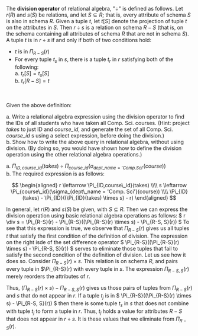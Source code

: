 The **division operator** of relational algebra, "$\div$" is defined as follows. 
Let $r(R)$ and $s(S)$ be relations, and let $S \subseteq R$; that is, every attribute
of schema $S$ is also in schema $R$. Given a tuple $t$, let $t[S]$ denote the projection
of tuple $t$ on the attributes in $S$. Then $r \div s$ is a relation on schema $R - S$ 
(that is, on the schema containing all attributes of schema $R$ that are not in schema $S$). 
A tuple $t$ is in $r \div s$ if and only if both of two conditions hold: 
* $t$ is in $\Pi_{R-S}(r)$
* For every tuple $t_s$ in $s$, there is a tuple $t_r$ in $r$ satisfying both of the
following: <br>
    a. $t_r[S] = t_s[S]$ <br>
    b. $t_r[R - S] = t$ <br>
<br>

Given the above definition: 

a. Write a relational algebra expression using the division operator to find 
the IDs of all students who have taken all Comp. Sci. courses. (Hint: project _takes_ 
to just ID and _course_id_, and generate the set of all Comp. Sci. _course_id_ s using 
a select expression, before doing the division.)
<br> 
b. Show how to write the above query in relational algebra, without using division. 
(By doing so, you would have shown how to define the division operation using the other 
relational algebra operations.) 

a. $\Pi_{ID,course\_id}(takes) \div \Pi_{course\_id}(\sigma_{dept\_name = 'Comp. Sci'}(course))$
<br>
b. The required expression is as follows: 

$$
\begin{aligned}
    r \leftarrow \Pi_{ID,course\_id}(takes) \\\\
    s \leftarrow \Pi_{course\_id}(\sigma_{dept\_name = 'Comp. Sci'}(course)) \\\\
    \Pi_{ID}(takes) - \Pi_{ID}((\Pi_{ID}(takes) \times s) - r)
\end{aligned}
$$

In general, let $r(R)$ and $s(S)$ be given, with $S \subseteq R$. Then we 
can express the division operation using basic relational algebra operations 
as follows: 
$
    r \div s = \Pi_{R-S}(r) - \Pi_{R-S}((\Pi_{R-S}(r) \times s) - \Pi_{R-S, S}(r))
$
To see that this expression is true, we observe that $\Pi_{R-S}(r)$ gives us all 
tuples $t$ that satisfy the first condition of the definition of division. The expression
on the right isde of the set difference operator
$
    \Pi_{R-S}((\Pi_{R-S}(r) \times s) - \Pi_{R-S, S}(r))
$
serves to eliminate those tuples that fail to satisfy the second condition of the 
definition of division. Let us see how it does so. Consider $\Pi_{R-S}(r) \times s$.
This relation is on schema $R$, and pairs every tuple in $\Pi_{R-S}(r) with 
every tuple in $s$. The expression $\Pi_{R-S, S}(r)$ merely reorders the attributes 
of $r$. 

Thus, $(\Pi_{R-S}(r) \times s) - \Pi_{R-S, S}(r)$ gives us those pairs of tuples
from $\Pi_{R-S}(r)$ and $s$ that do not appear in $r$. If a tuple $t_j$ is in 
$
    \Pi_{R-S}((\Pi_{R-S}(r) \times s) - \Pi_{R-S, S}(r))
$
then there is some tuple $t_s$ in $s$ that does not combine with tuple $t_j$
to form a tuple in $r$. Thus, $t_j$ holds a value for attributes $R - S$ that does
not appear in $r \div s$. It is these values that we eliminate from $\Pi_{R-S}(r)$. 
